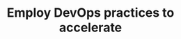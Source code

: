 ---
title: Employ DevOps practices to accelerate
description: Something about containers, microservices, Kubernetes, how HPE can help in this situation with HPE Ezmeral.
image: /img/use-cases/employ-devops.png
width: large
priority: 7
frontpage: true
tags:
  - employ-devops
---